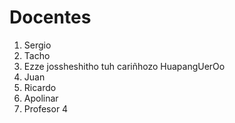 # Docentes 
1. Sergio
2. Tacho
3. Ezze jossheshitho tuh cariñhozo HuapangUerOo
4. Juan
5. Ricardo
6. Apolinar
7. Profesor 4